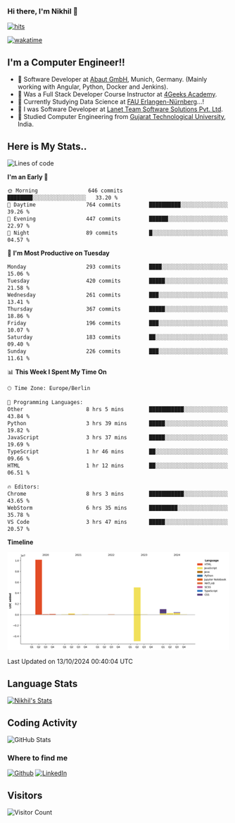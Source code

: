 ### Hi there, I'm Nikhil 👋

[![hits](https://hits.sh/github.com/silentsoft/hits.svg?color=2311cc)](https://hits.sh/github.com/silentsoft/hits/)

[![wakatime](https://wakatime.com/badge/user/369b6a3a-7953-4ff9-b7c7-be53d0a7ccc6.svg)](https://wakatime.com/@369b6a3a-7953-4ff9-b7c7-be53d0a7ccc6)

## I'm a  Computer Engineer!!

- 🌱 Software Developer at [Abaut GmbH](https://www.abaut.de/), Munich, Germany. (Mainly working with Angular, Python, Docker and Jenkins).
- 🌱 Was a Full Stack Developer Course Instructor at [4Geeks Academy](https://4geeks.com/).
- 🌱 Currently Studying Data Science at [FAU Erlangen-Nürnberg](https://www.fau.de/)...!
- 🌱 I was Software Developer at [Lanet Team Software Solutions Pvt. Ltd](https://lanetteam.com/).
- 🌱 Studied Computer Engineering from [Gujarat Technological University](https://www.gtu.ac.in/), India.

<h2>Here is My Stats..</h2>

<!--START_SECTION:waka-->
![Lines of code](https://img.shields.io/badge/From%20Hello%20World%20I%27ve%20Written-17.3%20million%20lines%20of%20code-blue)

**I'm an Early 🐤** 

```text
🌞 Morning                646 commits         ████████░░░░░░░░░░░░░░░░░   33.20 % 
🌆 Daytime                764 commits         ██████████░░░░░░░░░░░░░░░   39.26 % 
🌃 Evening                447 commits         ██████░░░░░░░░░░░░░░░░░░░   22.97 % 
🌙 Night                  89 commits          █░░░░░░░░░░░░░░░░░░░░░░░░   04.57 % 
```
📅 **I'm Most Productive on Tuesday** 

```text
Monday                   293 commits         ████░░░░░░░░░░░░░░░░░░░░░   15.06 % 
Tuesday                  420 commits         █████░░░░░░░░░░░░░░░░░░░░   21.58 % 
Wednesday                261 commits         ███░░░░░░░░░░░░░░░░░░░░░░   13.41 % 
Thursday                 367 commits         █████░░░░░░░░░░░░░░░░░░░░   18.86 % 
Friday                   196 commits         ███░░░░░░░░░░░░░░░░░░░░░░   10.07 % 
Saturday                 183 commits         ██░░░░░░░░░░░░░░░░░░░░░░░   09.40 % 
Sunday                   226 commits         ███░░░░░░░░░░░░░░░░░░░░░░   11.61 % 
```


📊 **This Week I Spent My Time On** 

```text
🕑︎ Time Zone: Europe/Berlin

💬 Programming Languages: 
Other                    8 hrs 5 mins        ███████████░░░░░░░░░░░░░░   43.84 % 
Python                   3 hrs 39 mins       █████░░░░░░░░░░░░░░░░░░░░   19.82 % 
JavaScript               3 hrs 37 mins       █████░░░░░░░░░░░░░░░░░░░░   19.69 % 
TypeScript               1 hr 46 mins        ██░░░░░░░░░░░░░░░░░░░░░░░   09.66 % 
HTML                     1 hr 12 mins        ██░░░░░░░░░░░░░░░░░░░░░░░   06.51 % 

🔥 Editors: 
Chrome                   8 hrs 3 mins        ███████████░░░░░░░░░░░░░░   43.65 % 
WebStorm                 6 hrs 35 mins       █████████░░░░░░░░░░░░░░░░   35.78 % 
VS Code                  3 hrs 47 mins       █████░░░░░░░░░░░░░░░░░░░░   20.57 % 
```

**Timeline**

![Lines of Code chart](https://raw.githubusercontent.com/nikhilmaguwala/nikhilmaguwala/main/assets/bar_graph.png)


 Last Updated on 13/10/2024 00:40:04 UTC
<!--END_SECTION:waka-->

<h2>Language Stats</h2>

[![Nikhil's Stats](https://github-readme-stats.vercel.app/api/wakatime?username=nikhilmaguwala&layout=compact&title=Stats)](https://github.com/nikhilmaguwala)


<h2>Coding Activity</h2>

<p><img src="https://wakatime.com/share/@nikhilmaguwala/7dd532b8-3e5e-4c26-8c46-68cc27712a92.svg" alt="GitHub Stats"></p>

<h3>Where to find me</h3>
<p>
    <a href="https://github.com/nikhilmaguwala" target="_blank"><img alt="Github" src="https://img.shields.io/badge/GitHub-%2312100E.svg?&style=for-the-badge&logo=Github&logoColor=white" /></a>
    <a href="https://www.linkedin.com/in/nikhil-maguwala" target="_blank"><img alt="LinkedIn" src="https://img.shields.io/badge/linkedin-%230077B5.svg?&style=for-the-badge&logo=linkedin&logoColor=white" /></a> 
</p>


<h2>Visitors</h2>

![Visitor Count](https://profile-counter.glitch.me/nikhilmaguwala/count.svg)

[website]: https://nikhilmaguwala.github.io/
[instagram]: https://www.instagram.com/nikhil_maguwala/
[linkedin]: https://www.linkedin.com/in/nikhil-maguwala/

